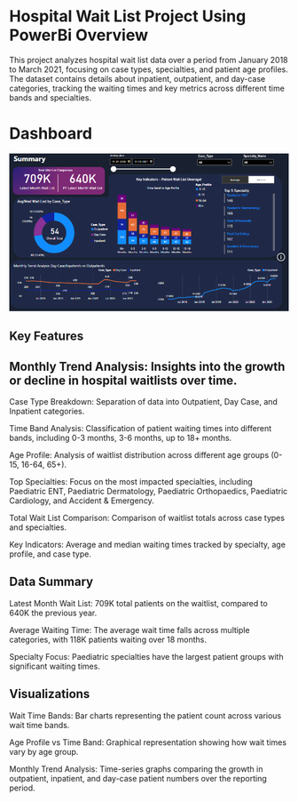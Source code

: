 # Hospital Wait List Project Using PowerBi Overview
This project analyzes hospital wait list data over a period from January 2018 to March 2021, focusing on case types, specialties, and patient age profiles. The dataset contains details about inpatient, outpatient, and day-case categories, tracking the waiting times and key metrics across different time bands and specialties.

# Dashboard
![Dashboard Overview](https://github.com/lavenya200399/Power-Bi-Project-Hospital-Wait-List-/blob/main/hospital%20wait%20list%20dashboard%20.png)

## Key Features

## Monthly Trend Analysis: Insights into the growth or decline in hospital waitlists over time.
Case Type Breakdown: Separation of data into Outpatient, Day Case, and Inpatient categories.

Time Band Analysis: Classification of patient waiting times into different bands, including 0-3 months, 3-6 months, up to 18+ months.

Age Profile: Analysis of waitlist distribution across different age groups (0-15, 16-64, 65+).

Top Specialties: Focus on the most impacted specialties, including Paediatric ENT, Paediatric Dermatology, Paediatric Orthopaedics, Paediatric Cardiology, and Accident & Emergency.

Total Wait List Comparison: Comparison of waitlist totals across case types and specialties.

Key Indicators: Average and median waiting times tracked by specialty, age profile, and case type.

## Data Summary
Latest Month Wait List: 709K total patients on the waitlist, compared to 640K the previous year.

Average Waiting Time: The average wait time falls across multiple categories, with 118K patients waiting over 18 months.

Specialty Focus: Paediatric specialties have the largest patient groups with significant waiting times.

## Visualizations
Wait Time Bands: Bar charts representing the patient count across various wait time bands.

Age Profile vs Time Band: Graphical representation showing how wait times vary by age group.

Monthly Trend Analysis: Time-series graphs comparing the growth in outpatient, inpatient, and day-case patient numbers over the reporting period.
